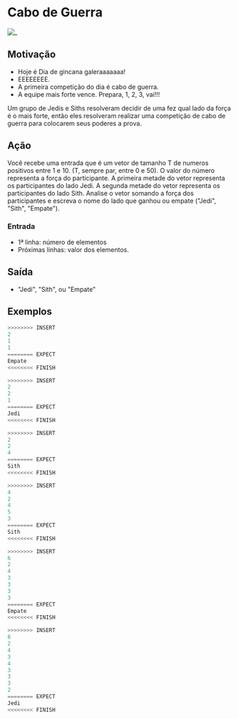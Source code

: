 # Cabo de Guerra

![_](https://raw.githubusercontent.com/qxcodefup/arcade/master/base/jedi/cover.jpg)

## Motivação

* Hoje é Dia de gincana galeraaaaaaa!
* EEEEEEEE.
* A primeira competição do dia é cabo de guerra.
* A equipe mais forte vence. Prepara, 1, 2, 3, vai!!!

Um grupo de Jedis e Siths resolveram decidir de uma fez qual lado da força é o mais forte, então eles resolveram realizar uma competição de cabo de guerra para colocarem seus poderes a prova.

## Ação

Você recebe uma entrada que é um vetor de tamanho T de numeros positivos entre 1 e 10. (T, sempre par, entre 0 e 50). O valor do número representa a força do participante. A primeira metade do vetor representa os participantes do lado Jedi. A segunda metade do vetor representa os participantes do lado Sith. Analise o vetor somando a força dos participantes e escreva o nome do lado que ganhou ou empate ("Jedi", "Sith", "Empate").

### Entrada

* 1ª linha: número de elementos
* Próximas linhas: valor dos elementos.

## Saída

* "Jedi", "Sith", ou "Empate"

## Exemplos

``` py
>>>>>>>> INSERT
2
1
1
======== EXPECT
Empate
<<<<<<<< FINISH
```

```py
>>>>>>>> INSERT
2
2
1
======== EXPECT
Jedi
<<<<<<<< FINISH
```

```py
>>>>>>>> INSERT
2
2
4
======== EXPECT
Sith
<<<<<<<< FINISH
```

```py
>>>>>>>> INSERT
4
2
4
5
3
======== EXPECT
Sith
<<<<<<<< FINISH
```

```py
>>>>>>>> INSERT
6
2
4
3
3
3
3
======== EXPECT
Empate
<<<<<<<< FINISH
```

```py
>>>>>>>> INSERT
8
2
4
3
4
3
3
3
2
======== EXPECT
Jedi
<<<<<<<< FINISH
```

